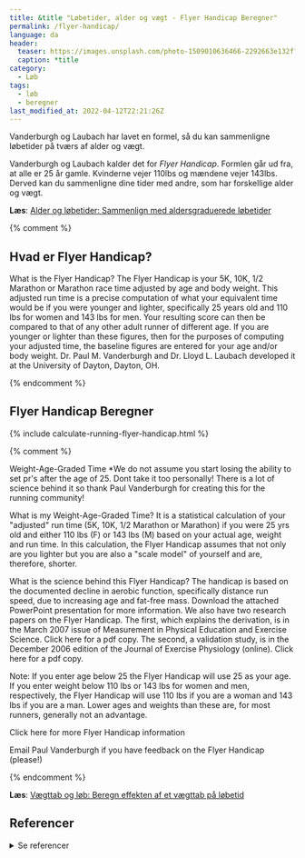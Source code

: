 ```yaml
---
title: &title "Løbetider, alder og vægt - Flyer Handicap Beregner"
permalink: /flyer-handicap/
language: da
header:
  teaser: https://images.unsplash.com/photo-1509010636466-2292663e132f?ixlib=rb-1.2.1&ixid=MnwxMjA3fDB8MHxwaG90by1wYWdlfHx8fGVufDB8fHx8&auto=format&fit=crop&w=400&q=5
  caption: *title
category:
  - Løb
tags:
  - løb
  - beregner
last_modified_at: 2022-04-12T22:21:26Z
---
```


Vanderburgh og Laubach har lavet en formel, så du kan sammenligne løbetider på tværs af alder og vægt.

Vanderburgh og Laubach kalder det for _Flyer Handicap_. Formlen går ud fra, at alle er 25 år gamle. Kvinderne vejer 110lbs og mændene vejer 143lbs. Derved kan du sammenligne dine tider med andre, som har forskellige alder og vægt.

**Læs**: [Alder og løbetider: Sammenlign med aldersgraduerede løbetider](/aldersgraduerede-tider/)

{% comment %}

## Hvad er Flyer Handicap?



What is the Flyer Handicap?
The Flyer Handicap is your 5K, 10K, 1/2 Marathon or Marathon race time adjusted by age and body weight. This adjusted run time is a precise computation of what your equivalent time would be if you were younger and lighter, specifically 25 years old and 110 lbs for women and 143 lbs for men. Your resulting score can then be compared to that of any other adult runner of different age. If you are younger or lighter than these figures, then for the purposes of computing your adjusted time, the baseline figures are entered for your age and/or body weight. Dr. Paul M. Vanderburgh and Dr. Lloyd L. Laubach developed it at the University of Dayton, Dayton, OH.

{% endcomment %}

## Flyer Handicap Beregner

{% include calculate-running-flyer-handicap.html %}

{% comment %}

Weight-Age-Graded Time
*We do not assume you start losing the ability to set pr's after the age of 25. Dont take it too personally! There is a lot of science behind it so thank Paul Vanderburgh for creating this for the running community!

What is my Weight-Age-Graded Time?
It is a statistical calculation of your "adjusted" run time (5K, 10K, 1/2 Marathon or Marathon) if you were 25 yrs old and either 110 lbs (F) or 143 lbs (M) based on your actual age, weight and run time.  In this calculation, the Flyer Handicap assumes that not only are you lighter but you are also a "scale model" of yourself and are, therefore, shorter.   

What is the science behind this Flyer Handicap? 
The handicap is based on the documented decline in aerobic function, specifically distance run speed, due to increasing age and fat-free mass.  Download the attached PowerPoint presentation for more information.  We also have two research papers on the Flyer Handicap.  The first, which explains the derivation, is in the March 2007 issue of Measurement in Physical Education and Exercise Science.  Click here for a pdf copy.  The second, a validation study, is in the December 2006 edition of the Journal of Exercise Physiology (online).  Click here for a pdf copy.  

Note:  If you enter age below 25 the Flyer Handicap will use 25 as your age.  If you enter weight below 110 lbs or 143 lbs for women and men, respectively, the Flyer Handicap will use 110 lbs if you are a woman and 143 lbs if you are a man.  Lower ages and weights than these are, for most runners, generally not an advantage.

Click here for more Flyer Handicap information

Email Paul Vanderburgh if you have feedback on the Flyer Handicap (please!)

{% endcomment %}

**Læs**: [Vægttab og løb: Beregn effekten af et vægttab på løbetid](/vaegttab-loebetid/)

## Referencer

<details markdown="1">
  <summary>Se referencer</summary>

- Anne R Crecelius, Paul M Vanderburgh, Lloyd L Laubach (2008): [Contributions of Body Fat and Effort in the 5K Run: Age and Body Weight Handicap](https://www.researchgate.net/publication/23181502_Contributions_of_Body_Fat_and_Effort_in_the_5K_Run_Age_and_Body_Weight_Handicap)
- Paul M. Vanderburgh, Lloyd L Laubach (2007): [Derivation of an Age and Weight Handicap for the 5K Run](https://www.researchgate.net/publication/228648281_Derivation_of_an_Age_and_Weight_Handicap_for_the_5K_Run)
- Paul M. Vanderburgh, Lloyd L Laubach (2007): [Validation of A 5K age and weight run handicap model](https://www.researchgate.net/publication/289826067_Validation_of_A_5K_age_and_weight_run_handicap_model)
</details>
